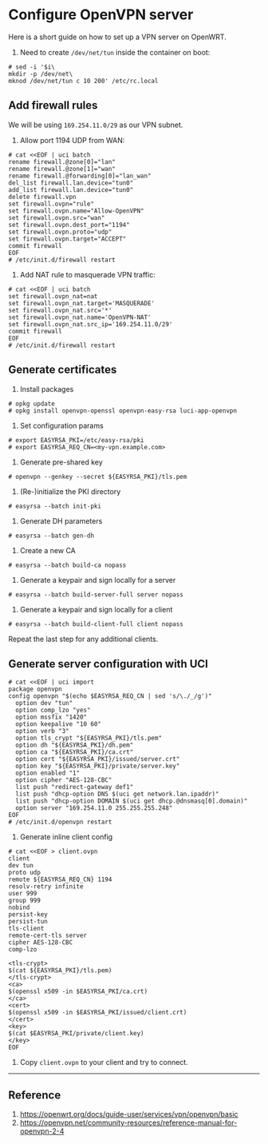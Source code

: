 # Configure OpenVPN server

Here is a short guide on how to set up a VPN server on OpenWRT.

1. Need to create `/dev/net/tun` inside the container on boot:
```
# sed -i '$i\
mkdir -p /dev/net\
mknod /dev/net/tun c 10 200' /etc/rc.local
```


## Add firewall rules
We will be using `169.254.11.0/29` as our VPN subnet.

1. Allow port 1194 UDP from WAN:

```
# cat <<EOF | uci batch
rename firewall.@zone[0]="lan"
rename firewall.@zone[1]="wan"
rename firewall.@forwarding[0]="lan_wan"
del_list firewall.lan.device="tun0"
add_list firewall.lan.device="tun0"
delete firewall.vpn
set firewall.ovpn="rule"
set firewall.ovpn.name="Allow-OpenVPN"
set firewall.ovpn.src="wan"
set firewall.ovpn.dest_port="1194"
set firewall.ovpn.proto="udp"
set firewall.ovpn.target="ACCEPT"
commit firewall
EOF
# /etc/init.d/firewall restart
```

1. Add NAT rule to masquerade VPN traffic:
```
# cat <<EOF | uci batch
set firewall.ovpn_nat=nat
set firewall.ovpn_nat.target='MASQUERADE'
set firewall.ovpn_nat.src='*'
set firewall.ovpn_nat.name='OpenVPN-NAT'
set firewall.ovpn_nat.src_ip='169.254.11.0/29'
commit firewall
EOF
# /etc/init.d/firewall restart
```

## Generate certificates
1. Install packages
```
# opkg update
# opkg install openvpn-openssl openvpn-easy-rsa luci-app-openvpn
```

1. Set configuration params
``` 
# export EASYRSA_PKI=/etc/easy-rsa/pki
# export EASYRSA_REQ_CN=<my-vpn.example.com>
```

1. Generate pre-shared key
```
# openvpn --genkey --secret ${EASYRSA_PKI}/tls.pem
```
 
1. (Re-)initialize the PKI directory
```
# easyrsa --batch init-pki
```

1. Generate DH parameters
```
# easyrsa --batch gen-dh
```

1. Create a new CA
```
# easyrsa --batch build-ca nopass
```
1. Generate a keypair and sign locally for a server
```
# easyrsa --batch build-server-full server nopass
```

1. Generate a keypair and sign locally for a client
```
# easyrsa --batch build-client-full client nopass
```

Repeat the last step for any additional clients.

## Generate server configuration with UCI

```
# cat <<EOF | uci import
package openvpn
config openvpn "$(echo $EASYRSA_REQ_CN | sed 's/\./_/g')"
  option dev "tun"
  option comp_lzo "yes"
  option mssfix "1420"
  option keepalive "10 60"
  option verb "3"
  option tls_crypt "${EASYRSA_PKI}/tls.pem"
  option dh "${EASYRSA_PKI}/dh.pem"
  option ca "${EASYRSA_PKI}/ca.crt"
  option cert "${EASYRSA_PKI}/issued/server.crt"
  option key "${EASYRSA_PKI}/private/server.key"
  option enabled "1"
  option cipher "AES-128-CBC"
  list push "redirect-gateway def1"
  list push "dhcp-option DNS $(uci get network.lan.ipaddr)"
  list push "dhcp-option DOMAIN $(uci get dhcp.@dnsmasq[0].domain)"
  option server "169.254.11.0 255.255.255.248"
EOF
# /etc/init.d/openvpn restart
```

1. Generate inline client config
```
# cat <<EOF > client.ovpn
client
dev tun
proto udp
remote ${EASYRSA_REQ_CN} 1194
resolv-retry infinite
user 999
group 999
nobind
persist-key
persist-tun
tls-client
remote-cert-tls server
cipher AES-128-CBC 
comp-lzo

<tls-crypt>
$(cat ${EASYRSA_PKI}/tls.pem)
</tls-crypt>
<ca>
$(openssl x509 -in $EASYRSA_PKI/ca.crt)
</ca>
<cert>
$(openssl x509 -in $EASYRSA_PKI/issued/client.crt)
</cert>
<key>
$(cat $EASYRSA_PKI/private/client.key)
</key>
EOF
```

1. Copy `client.ovpn` to your client and try to connect.

---
## Reference
1. https://openwrt.org/docs/guide-user/services/vpn/openvpn/basic
1. https://openvpn.net/community-resources/reference-manual-for-openvpn-2-4
